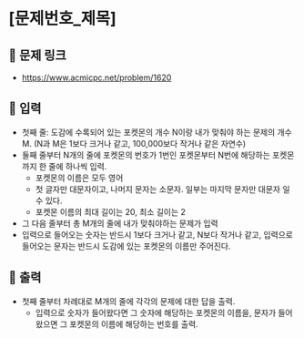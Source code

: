 # [문제번호_제목]

## 📌 문제 링크

- <https://www.acmicpc.net/problem/1620>

## 📌 입력

- 첫째 줄: 도감에 수록되어 있는 포켓몬의 개수 N이랑 내가 맞춰야 하는 문제의 개수 M. (N과 M은 1보다 크거나 같고, 100,000보다 작거나 같은 자연수)
- 둘째 줄부터 N개의 줄에 포켓몬의 번호가 1번인 포켓몬부터 N번에 해당하는 포켓몬까지 한 줄에 하나씩 입력.
  - 포켓몬의 이름은 모두 영어
  - 첫 글자만 대문자이고, 나머지 문자는 소문자. 일부는 마지막 문자만 대문자 일 수 있다.
  - 포켓몬 이름의 최대 길이는 20, 최소 길이는 2
- 그 다음 줄부터 총 M개의 줄에 내가 맞춰야하는 문제가 입력
- 입력으로 들어오는 숫자는 반드시 1보다 크거나 같고, N보다 작거나 같고, 입력으로 들어오는 문자는 반드시 도감에 있는 포켓몬의 이름만 주어진다.

## 📌 출력

- 첫째 줄부터 차례대로 M개의 줄에 각각의 문제에 대한 답을 출력.
  - 입력으로 숫자가 들어왔다면 그 숫자에 해당하는 포켓몬의 이름을, 문자가 들어왔으면 그 포켓몬의 이름에 해당하는 번호를 출력.
